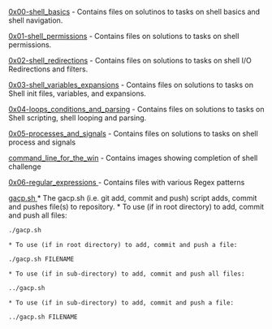[0x00-shell_basics](./0x00-shell_basics/) - Contains files on solutinos to tasks on shell basics and shell navigation.

[0x01-shell_permissions](./0x01-shell_permissions/) - Contains files on solutions to tasks on shell permissions.

[0x02-shell_redirections](./0x02-shell_redirections/) - Contains files on solutions to tasks on shell I/O Redirections and filters.

[0x03-shell_variables_expansions](./0x03-shell_variables_expansions/) - Contains files on solutions to tasks on Shell init files, variables, and expansions.

[0x04-loops_conditions_and_parsing](./0x04-loops_conditions_and_parsing/) - Contains files on solutions to tasks on Shell scripting, shell looping and parsing.

[0x05-processes_and_signals](./0x05-processes_and_signals/) - Contains files on solutions to tasks on shell process and signals

[command_line_for_the_win](./command_line_for_the_win/) - Contains images showing completion of shell challenge

[ 0x06-regular_expressions ](./0x06-regular_expressions) - Contains files with various Regex patterns

[ gacp.sh ](./gacp.sh)
    * The gacp.sh (i.e. git add, commit and push) script adds, commit and pushes file(s) to repository.
    * To use (if in root directory) to add, commit and push all files:
```bash
./gacp.sh
```
    * To use (if in root directory) to add, commit and push a file:
```bash
./gacp.sh FILENAME
```
    * To use (if in sub-directory) to add, commit and push all files:
```bash
../gacp.sh
```
    * To use (if in sub-directory) to add, commit and push a file:
```bash
../gacp.sh FILENAME
```
